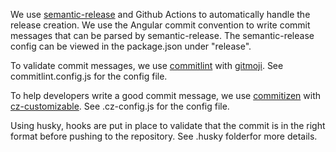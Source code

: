 We use [semantic-release](https://github.com/semantic-release/semantic-release) and Github Actions to automatically handle the release creation. 
We use the Angular commit convention to write commit messages that can be parsed by semantic-release.
The semantic-release config can be viewed in the package.json under "release".

To validate commit messages, we use [commitlint](https://github.com/conventional-changelog/commitlint) with [gitmoji](https://www.npmjs.com/package/commitlint-config-gitmoji). See commitlint.config.js for the config file.

To help developers write a good commit message, we use [commitizen](https://github.com/commitizen/cz-cli) with [cz-customizable](https://github.com/leoforfree/cz-customizable). See .cz-config.js for the config file.

Using husky, hooks are put in place to validate that the commit is in the right format before pushing to the repository. See .husky folderfor more details.
